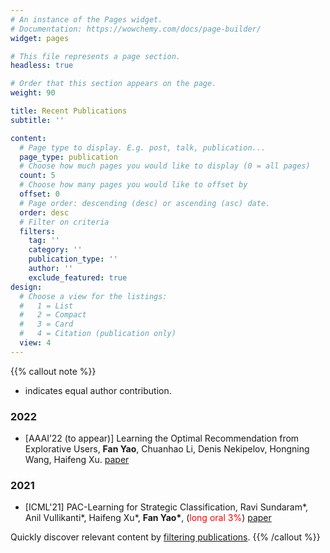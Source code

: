 ```yaml
---
# An instance of the Pages widget.
# Documentation: https://wowchemy.com/docs/page-builder/
widget: pages

# This file represents a page section.
headless: true

# Order that this section appears on the page.
weight: 90

title: Recent Publications
subtitle: ''

content:
  # Page type to display. E.g. post, talk, publication...
  page_type: publication
  # Choose how much pages you would like to display (0 = all pages)
  count: 5
  # Choose how many pages you would like to offset by
  offset: 0
  # Page order: descending (desc) or ascending (asc) date.
  order: desc
  # Filter on criteria
  filters:
    tag: ''
    category: ''
    publication_type: ''
    author: ''
    exclude_featured: true
design:
  # Choose a view for the listings:
  #   1 = List
  #   2 = Compact
  #   3 = Card
  #   4 = Citation (publication only)
  view: 4
---
```


{{% callout note %}}
* indicates equal author contribution.
### 2022

- [AAAI’22 (to appear)] Learning the Optimal Recommendation from Explorative Users, **Fan Yao**, Chuanhao Li, Denis Nekipelov, Hongning Wang, Haifeng Xu.
[paper](https://arxiv.org/abs/2110.03068)

### 2021

- [ICML'21] PAC-Learning for Strategic Classification, Ravi Sundaram\*, Anil Vullikanti\*, Haifeng Xu\*, **Fan Yao\***, (<font color='red'>long oral 3%</font>) [paper](https://arxiv.org/abs/2012.03310)

Quickly discover relevant content by [filtering publications](./publication/).
{{% /callout %}}
